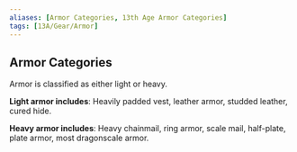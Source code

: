 ```yaml
---
aliases: [Armor Categories, 13th Age Armor Categories]
tags: [13A/Gear/Armor]
---
```


## Armor Categories

Armor is classified as either light or heavy.

**Light armor includes**: Heavily padded vest, leather armor, studded leather, cured hide.

**Heavy armor includes**: Heavy chainmail, ring armor, scale mail, half-plate, plate armor, most dragonscale armor.
